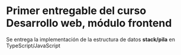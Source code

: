 # Primer entregable del curso Desarrollo web, módulo frontend
Se entrega la implementación de la estructura de datos **stack/pila** en TypeScript/JavaScript
